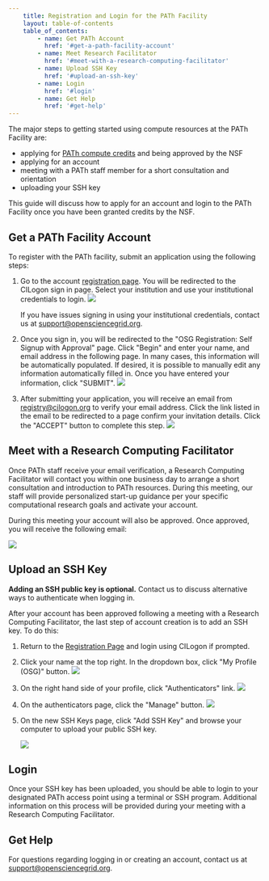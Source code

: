 ```yaml
---
    title: Registration and Login for the PATh Facility
    layout: table-of-contents
    table_of_contents:
        - name: Get PATh Account
          href: '#get-a-path-facility-account'
        - name: Meet Research Facilitator
          href: '#meet-with-a-research-computing-facilitator'
        - name: Upload SSH Key
          href: '#upload-an-ssh-key'
        - name: Login
          href: '#login'
        - name: Get Help
          href: '#get-help'
---
```


The major steps to getting started using compute resources at the PATh Facility are:

* applying for [PATh compute credits](https://www.nsf.gov/pubs/2022/nsf22051/nsf22051.jsp) and being approved by the NSF
* applying for an account 
* meeting with a PATh staff member for a short consultation and orientation
* uploading your SSH key

This guide will discuss how to apply for an account and login to the PATh Facility once you have been granted credits by the NSF.

## Get a PATh Facility Account
To register with the PATh facility, submit an application using the following steps:

1. Go to the account [registration page](https://registry.cilogon.org/registry/co_petitions/start/coef:211). You will be redirected to the CILogon sign in page. Select your institution and use your institutional credentials to login.
    <img src="{{ '/images/cilogon.png' | relative_url }}" class="img-fluid"/>

    If you have issues signing in using your institutional credentials, contact us at [support@opensciencegrid.org](support@opensciencegrid.org).


1. Once you sign in, you will be redirected to the "OSG Registration: Self Signup with Approval" page. Click "Begin" and enter your name, and email address in the following page. In many cases, this information will be automatically populated. If desired, it is possible to manually edit any information automatically filled in. Once you have entered your information, click "SUBMIT".
   <img src="{{ '/images/comanage-enrollment-form.png' | relative_url }}" class="img-fluid"/>


1. After submitting your application, you will receive an email from [registry@cilogon.org](registry@cilogon.org) to verify your email address. Click the link listed in the email to be redirected to a page confirm your invitation details. Click the "ACCEPT" button to complete this step.
   <img src="{{ '/images/comanage-email-verification-form.png' | relative_url }}" class="img-fluid"/>

## Meet with a Research Computing Facilitator

Once PATh staff receive your email verification, a Research Computing Facilitator will contact you within one business day to arrange a short consultation and introduction to PATh resources. During this meeting, our staff will provide personalized start-up guidance per your specific computational research goals and activate your account.

During this meeting your account will also be approved. Once approved, you will receive the following email:

<img src="{{ '/images/comanage-verified-email.png' | relative_url }}" class="img-fluid"/>


## Upload an SSH Key

__Adding an SSH public key is optional.__ Contact us to discuss alternative ways to authenticate when logging in.

After your account has been approved following a meeting with a Research Computing Facilitator, the last step of account creation is to add an SSH key. To do this:

1. Return to the [Registration Page](https://registry.cilogon.org/registry/co_petitions/start/coef:211) and login using CILogon if prompted.

1. Click your name at the top right. In the dropdown box, click "My Profile (OSG)" button.
   <img src="{{ '/images/ssh-homepage-dropdown.png' | relative_url }}" class="img-fluid"/>

1. On the right hand side of your profile, click "Authenticators" link.
   <img src="{{ '/images/ssh-edit-profile.png' | relative_url }}" class="img-fluid"/>

1. On the authenticators page, click the "Manage" button.
   <img src="{{ '/images/ssh-authenticator-select.png' | relative_url }}" class="img-fluid"/>

1. On the new SSH Keys page, click "Add SSH Key" and browse your computer to upload your public SSH key.

   <img src="{{ '/images/ssh-key-list.png' | relative_url }}" class="img-fluid"/>

## Login

Once your SSH key has been uploaded, you should be able to login to your designated PATh access point using a terminal or SSH program. Additional information on this process will be provided during your meeting with a Research Computing Facilitator.

## Get Help

For questions regarding logging in or creating an account, contact us at  [support@opensciencegrid.org](support@opensciencegrid.org).